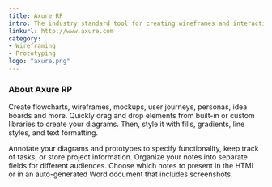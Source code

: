 ```yaml
---
title: Axure RP
intro: The industry standard tool for creating wireframes and interactive prototypes.
linkurl: http://www.axure.com
category:
- Wireframing
- Prototyping
logo: "axure.png"
---
```


### About Axure RP

Create flowcharts, wireframes, mockups, user journeys, personas, idea boards and more. Quickly drag and drop elements from built-in or custom libraries to create your diagrams. Then, style it with fills, gradients, line styles, and text formatting.

Annotate your diagrams and prototypes to specify functionality, keep track of tasks, or store project information. Organize your notes into separate fields for different audiences. Choose which notes to present in the HTML or in an auto-generated Word document that includes screenshots.